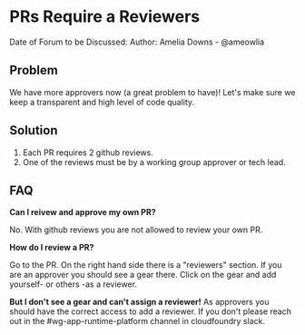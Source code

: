 # PRs Require a Reviewers

Date of Forum to be Discussed:
Author: Amelia Downs - @ameowlia

## Problem
We have more approvers now (a great problem to have)! Let's make sure we keep a transparent and high level
of code quality.

## Solution
1. Each PR requires 2 github reviews.
1. One of the reviews must be by a working group approver or tech lead.

## FAQ

**Can I reivew and approve my own PR?**

No. With github reviews you are not allowed to review your own PR. 

**How do I review a PR?**

Go to the PR. On the right hand side there is a "reviewers" section.
If you are an approver you should see a gear there.
Click on the gear and add yourself- or others -as a reviewer.

**But I don't see a gear and can't assign a reviewer!**
As approvers you should have the correct access to add a reviewer. If you don't please reach out in the #wg-app-runtime-platform channel in cloudfoundry slack.
